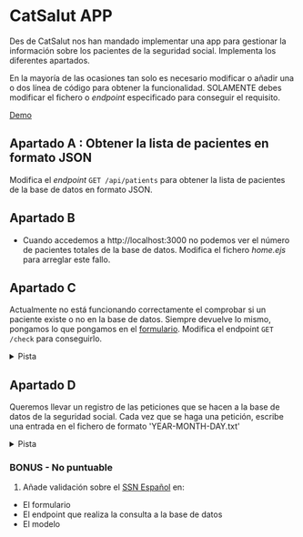 # CatSalut APP

Des de CatSalut nos han mandado implementar una app para gestionar la información sobre los pacientes de la seguridad social. Implementa los diferentes apartados.

En la mayoría de las ocasiones tan solo es necesario modificar o añadir una o dos línea de código para obtener la funcionalidad. SOLAMENTE debes modificar el fichero o _endpoint_ especificado para conseguir el requisito.

[Demo](https://oscarm.tinytake.com/df/16ca641/thumbnail?type=attachments&version_no=0&file_version_no=0&thumbnail_size=preview)

## Apartado A : Obtener la lista de pacientes en formato JSON

Modifica el _endpoint_ `GET /api/patients` para obtener la lista de pacientes de la base de datos en formato JSON.

## Apartado B

- Cuando accedemos a http://localhost:3000 no podemos ver el número de pacientes totales de la base de datos. Modifica el fichero *home.ejs* para arreglar este fallo.

## Apartado C

Actualmente no está funcionando correctamente el comprobar si un paciente existe o no en la base de datos. Siempre devuelve lo mismo, pongamos lo que pongamos en el [formulario](http://localhost:3000/form).  Modifica el endpoint `GET /check` para conseguirlo. 

<details>
  <summary>Pista</summary>
  <p>1. Necesitas obtener el número de la seguridad social de la query string.</p>
  <p>2. Hay que modificar la consulta Patient.findOne() a la base de datos para realizar la búsqueda del documento usando la información anterior</p>
</details>

## Apartado D

Queremos llevar un registro de las peticiones que se hacen a la base de datos de la seguridad social. Cada vez que se haga una petición, escribe una entrada en el fichero de formato 'YEAR-MONTH-DAY.txt'

<details>
  <summary>Pista</summary>
  <p>Mira la carpeta utils 😉</p>
</details>

### BONUS - No puntuable

1. Añade validación sobre el [SSN Español](https://docs.trellix.com/es-ES/bundle/data-loss-prevention-11.10.x-classification-definitions-reference-guide/page/GUID-AACF0E3A-3089-4578-83EB-3E6C3DB41684.html) en:
  - El formulario
  - El endpoint que realiza la consulta a la base de datos
  - El modelo 
